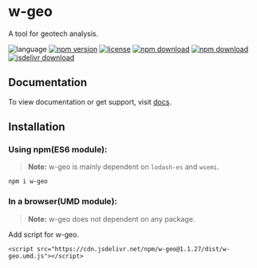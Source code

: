 # w-geo
A tool for geotech analysis.

![language](https://img.shields.io/badge/language-JavaScript-orange.svg) 
[![npm version](http://img.shields.io/npm/v/w-geo.svg?style=flat)](https://npmjs.org/package/w-geo) 
[![license](https://img.shields.io/npm/l/w-geo.svg?style=flat)](https://npmjs.org/package/w-geo) 
[![npm download](https://img.shields.io/npm/dt/w-geo.svg)](https://npmjs.org/package/w-geo) 
[![npm download](https://img.shields.io/npm/dm/w-geo.svg)](https://npmjs.org/package/w-geo) 
[![jsdelivr download](https://img.shields.io/jsdelivr/npm/hm/w-geo.svg)](https://www.jsdelivr.com/package/npm/w-geo)

## Documentation
To view documentation or get support, visit [docs](https://yuda-lyu.github.io/w-geo/w-geo.html).

## Installation
### Using npm(ES6 module):
> **Note:** w-geo is mainly dependent on `lodash-es` and `wsemi`.
```alias
npm i w-geo
```

### In a browser(UMD module):
> **Note:** w-geo does not dependent on any package.

Add script for w-geo.
```alias
<script src="https://cdn.jsdelivr.net/npm/w-geo@1.1.27/dist/w-geo.umd.js"></script>
```
